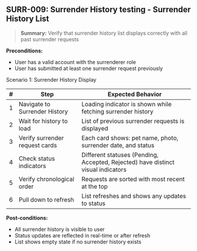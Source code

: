 ## **SURR-009:** Surrender History testing - Surrender History List  

> **Summary:** Verify that surrender history list displays correctly with all past surrender requests  <br>

**Preconditions:** 
- User has a valid account with the surrenderer role
- User has submitted at least one surrender request previously

Scenario 1: Surrender History Display

 | # | Step | Expected Behavior | 
 |---|------|-------------------| 
 | 1 | Navigate to Surrender History | Loading indicator is shown while fetching surrender history |
 | 2 | Wait for history to load | List of previous surrender requests is displayed |
 | 3 | Verify surrender request cards | Each card shows: pet name, photo, surrender date, and status |
 | 4 | Check status indicators | Different statuses (Pending, Accepted, Rejected) have distinct visual indicators |
 | 5 | Verify chronological order | Requests are sorted with most recent at the top |
 | 6 | Pull down to refresh | List refreshes and shows any updates to status |

**Post-conditions:**  
- All surrender history is visible to user
- Status updates are reflected in real-time or after refresh
- List shows empty state if no surrender history exists